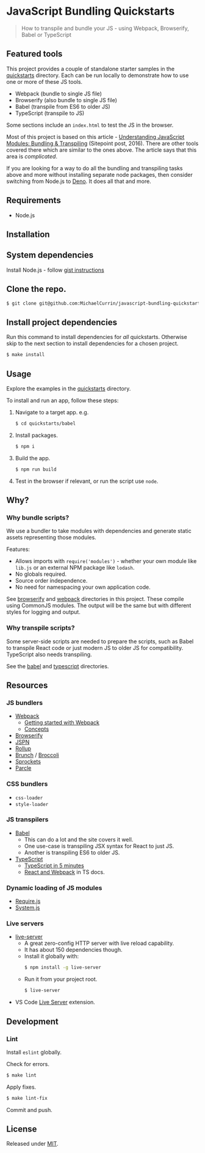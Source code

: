 # JavaScript Bundling Quickstarts
> How to transpile and bundle your JS - using Webpack, Browserify, Babel or TypeScript


## Featured tools

This project provides a couple of standalone starter samples in the [quickstarts](/quickstarts/) directory. Each can be run locally to demonstrate how to use one or more of these JS tools.

- Webpack (bundle to single JS file)
- Browserify (also bundle to single JS file)
- Babel (transpile from ES6 to older JS)
- TypeScript (transpile to JS)

Some sections include an `index.html` to test the JS in the browser.

Most of this project is based on this article - [Understanding JavaScript Modules: Bundling & Transpiling](https://www.sitepoint.com/javascript-modules-bundling-transpiling/) (Sitepoint post, 2016). There are other tools covered there which are similar to the ones above. The article says that this area is _complicated_.

If you are looking for a way to do all the bundling and transpiling tasks above and more without installing separate node packages, then consider switching from Node.js to [Deno](https://github.com/MichaelCurrin/dev-cheatsheets/tree/master/cheatsheets/javascript/deno/). It does all that and more.


## Requirements

- Node.js


## Installation

## System dependencies

Install Node.js - follow [gist instructions](https://gist.github.com/MichaelCurrin/aa1fc56419a355972b96bce23f3bccba)

## Clone the repo.

```sh
$ git clone git@github.com:MichaelCurrin/javascript-bundling-quickstarts.git
```


## Install project dependencies

Run this command to install dependencies for _all_ quickstarts. Otherwise skip to the next section to install dependencies for a chosen project.

```sh
$ make install
```


## Usage

Explore the examples in the [quickstarts](/quickstarts/) directory.

To install and run an app, follow these steps:

1. Navigate to a target app. e.g.
    ```sh
    $ cd quickstarts/babel
    ```
2. Install packages.
    ```sh
    $ npm i
    ```
3. Build the app.
    ```sh
    $ npm run build
    ```
4. Test in the browser if relevant, or run the script use `node`.


## Why?

### Why bundle scripts?

We use a bundler to take modules with dependencies and generate static assets representing those modules.

Features:

- Allows imports with `require('modules')` - whether your own module like `lib.js` or an external NPM package like `lodash`.
- No globals required.
- Source order independence.
- No need for namespacing your own application code.

See [browserify](/quickstarts/browserify/) and [webpack](/quickstarts/webpack/) directories in this project. These compile using CommonJS modules. The output will be the same but with different styles for logging and output.

### Why transpile scripts?

Some server-side scripts are needed to prepare the scripts, such as Babel to transpile React code or just modern JS to older JS for compatibility. TypeScript also needs transpiling.

See the [babel](/quickstarts/babel/) and [typescript](/quickstarts/typescript) directories.


## Resources

### JS bundlers

- [Webpack](http://webpack.github.io/)
    - [Getting started with Webpack](webpack.github.io/docs/tutorials/getting-started/)
    - [Concepts](https://webpack.js.org/concepts)
- [Browserify](http://browserify.org/)
- [JSPN](http://jspm.io/)
- [Rollup](http://rollupjs.org/)
- [Brunch](http://brunch.io/) / [Broccoli](http://broccolijs.com/)
- [Sprockets](https://github.com/rails/sprockets)
- [Parcle](https://parceljs.org/)

### CSS bundlers

- `css-loader`
- `style-loader`

### JS transpilers

- [Babel](https://babeljs.io/)
    - This can do a lot and the site covers it well.
    - One use-case is transpiling JSX syntax for React to just JS.
    - Another is transpiling ES6 to older JS.
- [TypeScript](http://www.typescriptlang.org/)
    - [TypeScript in 5 minutes](https://www.typescriptlang.org/docs/handbook/typescript-in-5-minutes.html)
    - [React and Webpack](https://www.typescriptlang.org/docs/handbook/react-&-webpack.html) in TS docs.

### Dynamic loading of JS modules

- [Require.js](https://requirejs.org)
- [System.js](https://github.com/systemjs/systemjs)

### Live servers

- [live-server](https://www.npmjs.com/package/live-server)
    - A great zero-config HTTP server with live reload capability.
    - It has about 150 dependencies though.
    - Install it globally with:
        ```sh
        $ npm install -g live-server
        ```
    - Run it from your project root.
        ```sh
        $ live-server
        ```
- VS Code [Live Server](https://marketplace.visualstudio.com/items?itemName=ritwickdey.LiveServer) extension.


## Development

### Lint

Install `eslint` globally.

Check for errors.

```sh
$ make lint
```

Apply fixes.

```sh
$ make lint-fix
```

Commit and push.


## License

Released under [MIT](/LICENSE).
